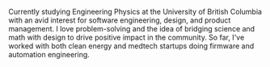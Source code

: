 Currently studying Engineering Physics at the University of British Columbia with an avid interest for software engineering, design, and product management. I love problem-solving and the idea of bridging science and math with design to drive positive impact in the community. So far, I've worked with both clean energy and medtech startups doing firmware and automation engineering.